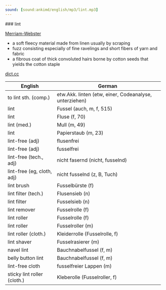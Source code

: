 ```yaml
---
sound: [sound:ankimd/english/mp3/lint.mp3]
---
```


\### lint

[Merriam-Webster](https://www.merriam-webster.com/dictionary/lint)

- a soft fleecy material made from linen usually by scraping
- fuzz consisting especially of fine ravelings and short fibers of yarn and fabric
- a fibrous coat of thick convoluted hairs borne by cotton seeds that yields the cotton staple

[dict.cc](https://www.dict.cc/lint)

| English        | German       |
| -------------- | ------------ |
| to lint sth. (comp.) | etw.Akk. linten (etw, einer, Codeanalyse, unterziehen) |
| lint | Fussel (auch, m, f, 515) |
| lint | Fluse (f, 70) |
| lint (med.) | Mull (m, 49) |
| lint | Papierstaub (m, 23) |
| lint-free (adj) | flusenfrei |
| lint-free (adj) | fusselfrei |
| lint-free (tech., adj) | nicht fasernd (nicht, fusselnd) |
| lint-free (eg, cloth, adj) | nicht fusselnd (z, B, Tuch) |
| lint brush | Fusselbürste (f) |
| lint filter (tech.) | Flusensieb (n) |
| lint filter | Fusselsieb (n) |
| lint remover | Fusselrolle (f) |
| lint roller | Fusselrolle (f) |
| lint roller | Fusselroller (m) |
| lint roller (cloth.) | Kleiderrolle (Fusselrolle, f) |
| lint shaver | Fusselrasierer (m) |
| navel lint | Bauchnabelfussel (f, m) |
| belly button lint | Bauchnabelfussel (f, m) |
| lint-free cloth | fusselfreier Lappen (m) |
| sticky lint roller (cloth.) | Kleberolle (Fusselroller, f) |
